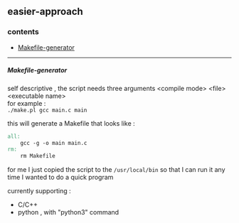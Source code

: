 
## easier-approach

### contents
* [Makefile-generator](https://github.com/abdulwahab-alobaid-2191115290/easier-approach/tree/main/Makefile_Generator)

---
##### Makefile-generator  
  
self descriptive , the script needs three arguments \<compile mode\> \<file\> \<executable name\>  
for example :  
`./make.pl gcc main.c main`  

this will generate a Makefile that looks like :  
  
```makefile
all:
	gcc -g -o main main.c
rm:
	rm Makefile
```
for me I just copied the script to the `/usr/local/bin` so that I can run it any time I wanted to do a quick program  
  
currently supporting :
* C/C++
* python , with "python3" command
